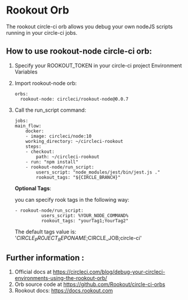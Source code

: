 # Rookout Orb

The rookout circle-ci orb allows you debug your own nodeJS scripts running in your circle-ci jobs.

## How to use rookout-node circle-ci orb:

1. Specify your ROOKOUT_TOKEN in your circle-ci project Environment Variables

2. Import rookout-node orb:
    ```
    orbs:
      rookout-node: circleci/rookout-node@0.0.7
    ```

3. Call the run_script command:

    ```
    jobs:
    main_flow:
        docker:
        - image: circleci/node:10
        working_directory: ~/circleci-rookout
        steps:
        - checkout:
            path: ~/circleci-rookout
        - run: "npm install"
        - rookout-node/run_script:
            users_script: "node_modules/jest/bin/jest.js ."
            rookout_tags: "${CIRCLE_BRANCH}"
    
    ```

    **Optional Tags**:

    you can specify rook tags in the following way:

    ```
    - rookout-node/run_script:
              users_script: %YOUR_NODE_COMMAND%
              rookout_tags: "yourTag1;YourTag2"
    ```
    
    The default tags value is: '$CIRCLE_PROJECT_REPONAME;$CIRCLE_JOB;circle-ci'


## Further information :

   1. Official docs at https://circleci.com/blog/debug-your-circleci-environments-using-the-rookout-orb/
   2. Orb source code at https://github.com/Rookout/circle-ci-orbs
   3. Rookout docs: https://docs.rookout.com
